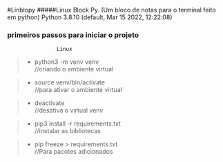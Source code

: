 #Linblopy 
#####Linux Block Py. (Um bloco de notas para o terminal feito em python)
Python 3.8.10 (default, Mar 15 2022, 12:22:08)

### primeiros passos para iniciar o projeto

                    Linux
> -  python3 -m venv venv <br>//criando o ambiente virtual

> - source venv/bin/activate <br>//para ativar o ambiente virtual

> - deactivate  <br>//desativa o virtual venv

> - pip3 install -r requirements.txt <br>//instalar as bibliotecas

> - pip freeze > requirements.txt <br>//Para pacotes adicionados